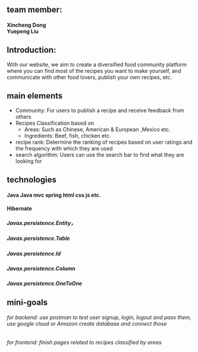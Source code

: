 ## team member:
#### Xincheng Dong <br>Yuepeng Liu
## Introduction:
With our website, we aim to create a diversified food community platform where you can find most of the recipes you want to make yourself, and communicate with other food lovers, publish your own recipes, etc.

## main elements
*  Community: For users to publish a recipe and receive feedback from others
* Recipes Classification based on<br>
  * Areas: Such as Chinese, American & European ,Mexico etc.<br>
  * Ingredients: Beef, fish, chicken etc.<br>
* recipe rank: Determine the ranking of recipes based on user ratings and the frequency with which they are used
* search algorithm: Users can use the search bar to find what they are looking for

## technologies 
#### Java Java mvc spring html css js etc.
#### Hibernate

##### Javax.persistence.Entity，
##### Javax.persistence.Table
##### Javax.persistence.Id
##### Javax.persistence.Column
##### Javax.persistence.OneToOne


##  mini-goals
###### for backend: use postman to test user signup, login, logout and pass them, use google cloud or Amazon create database and connect those
###### for frontend: finish pages related to recipes classified by areas
